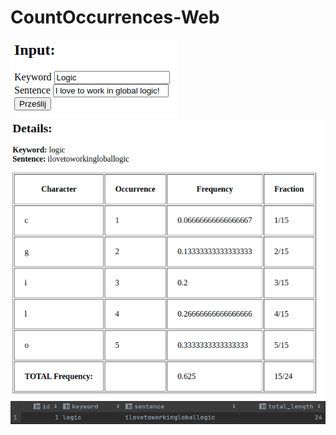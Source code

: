 # CountOccurrences-Web

![Input](occur_input.png)
![Output](occur_output.png)
![Database](occur_mysql.png)
